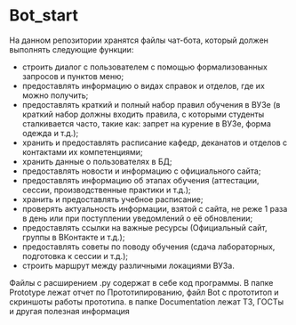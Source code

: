 # Bot_start
На данном репозитории хранятся файлы чат-бота, который должен выполнять следующие функции:
-	строить диалог с пользователем с помощью формализованных запросов и пунктов меню;
-	предоставлять информацию о видах справок и отделов, где их можно получить;
-	предоставлять краткий и полный набор правил обучения в ВУЗе (в краткий набор должны входить правила, с которыми студенты сталкивается часто, такие как: запрет на курение в ВУЗе, форма одежда и т.д.); 
-	хранить и предоставлять расписание кафедр, деканатов и отделов с контактами их компетенциями;
-	хранить данные о пользователях в БД;
-	предоставлять новости и информацию с официального сайта;
-	предоставлять информацию об этапах обучения (аттестации, сессии, производственные практики и т.д.);
-	хранить и предоставлять учебное расписание;
-	проверять актуальность информации, взятой с сайта, не реже 1 раза в день или при поступлении уведомлений о её обновлении;
-	предоставлять ссылки на важные ресурсы (Официальный сайт, группы в ВКонтакте и т.д.);
-	предоставлять советы по поводу обучения (сдача лабораторных, подготовка к сессии и т.д.);
-	строить маршрут между различными локациями ВУЗа.

Файлы с расширением .py содержат в себе код программы. 
В папке Prototype лежат отчет по Прототипированию, файл Bot с прототитоп и скриншоты работы прототипа.
в папке Documentation лежат ТЗ, ГОСТы и другая полезная информация

